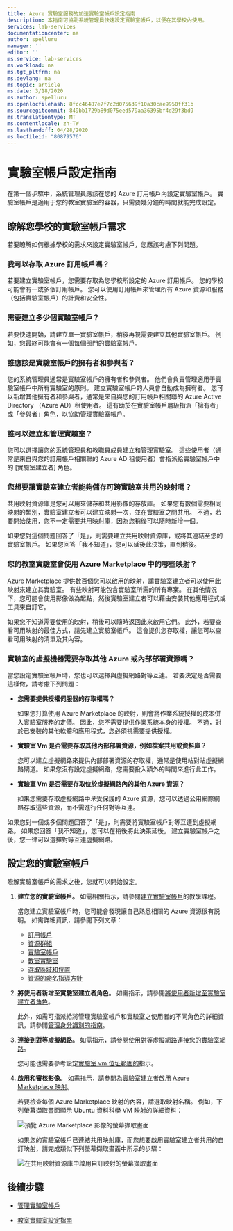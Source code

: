 ```yaml
---
title: Azure 實驗室服務的加速實驗室帳戶設定指南
description: 本指南可協助系統管理員快速設定實驗室帳戶，以便在其學校內使用。
services: lab-services
documentationcenter: na
author: spelluru
manager: ''
editor: ''
ms.service: lab-services
ms.workload: na
ms.tgt_pltfrm: na
ms.devlang: na
ms.topic: article
ms.date: 3/18/2020
ms.author: spelluru
ms.openlocfilehash: 8fcc46487e7f7c2d075639f10a30cae9950ff31b
ms.sourcegitcommit: 849bb1729b89d075eed579aa36395bf4d29f3bd9
ms.translationtype: MT
ms.contentlocale: zh-TW
ms.lasthandoff: 04/28/2020
ms.locfileid: "80879576"
---
```

# <a name="lab-account-setup-guide"></a>實驗室帳戶設定指南

在第一個步驟中，系統管理員應該在您的 Azure 訂用帳戶內設定實驗室帳戶。 實驗室帳戶是適用于您的教室實驗室的容器，只需要幾分鐘的時間就能完成設定。

## <a name="understand-your-schools-lab-account-requirements"></a>瞭解您學校的實驗室帳戶需求

若要瞭解如何根據學校的需求來設定實驗室帳戶，您應該考慮下列問題。

### <a name="do-i-have-access-to-an-azure-subscription"></a>我可以存取 Azure 訂用帳戶嗎？

若要建立實驗室帳戶，您需要存取為您學校所設定的 Azure 訂用帳戶。 您的學校可能會有一或多個訂用帳戶。 您可以使用訂用帳戶來管理所有 Azure 資源和服務（包括實驗室帳戶）的計費和安全性。

### <a name="how-many-lab-accounts-need-to-be-created"></a>需要建立多少個實驗室帳戶？

若要快速開始，請建立單一實驗室帳戶，稍後再視需要建立其他實驗室帳戶。 例如，您最終可能會有一個每個部門的實驗室帳戶。

### <a name="who-should-be-owners-and-contributors-of-the-lab-account"></a>誰應該是實驗室帳戶的擁有者和參與者？

您的系統管理員通常是實驗室帳戶的擁有者和參與者。 他們會負責管理適用于實驗室帳戶中所有實驗室的原則。 建立實驗室帳戶的人員會自動成為擁有者。 您可以新增其他擁有者和參與者，通常是來自與您的訂用帳戶相關聯的 Azure Active Directory （Azure AD）租使用者。 這有助於在實驗室帳戶層級指派「擁有者」或「參與者」角色，以協助管理實驗室帳戶。

### <a name="who-will-be-allowed-to-create-and-manage-labs"></a>誰可以建立和管理實驗室？

您可以選擇讓您的系統管理員和教職員成員建立和管理實驗室。 這些使用者（通常是來自與您的訂用帳戶相關聯的 Azure AD 租使用者）會指派給實驗室帳戶中的 [實驗室建立者] 角色。

### <a name="do-you-want-to-give-lab-creators-the-ability-to-save-images-that-can-be-shared-across-labs"></a>您想要讓實驗室建立者能夠儲存可跨實驗室共用的映射嗎？

共用映射資源庫是您可以用來儲存和共用影像的存放庫。 如果您有數個需要相同映射的類別，實驗室建立者可以建立映射一次，並在實驗室之間共用。 不過，若要開始使用，您不一定需要共用映射庫，因為您稍後可以隨時新增一個。

如果您對這個問題回答了「是」，則需要建立共用映射資源庫，或將其連結至您的實驗室帳戶。 如果您回答「我不知道」，您可以延後此決策，直到稍後。

### <a name="which-images-in-azure-marketplace-will-your-classroom-labs-use"></a>您的教室實驗室會使用 Azure Marketplace 中的哪些映射？

Azure Marketplace 提供數百個您可以啟用的映射，讓實驗室建立者可以使用此映射來建立其實驗室。 有些映射可能包含實驗室所需的所有專案。 在其他情況下，您可能會使用影像做為起點，然後實驗室建立者可以藉由安裝其他應用程式或工具來自訂它。

如果您不知道需要使用的映射，稍後可以隨時返回此來啟用它們。 此外，若要查看可用映射的最佳方式，請先建立實驗室帳戶。 這會提供您存取權，讓您可以查看可用映射的清單及其內容。
  
### <a name="do-the-labs-virtual-machines-need-to-have-access-to-other-azure-or-on-premises-resources"></a>實驗室的虛擬機器需要存取其他 Azure 或內部部署資源嗎？

當您設定實驗室帳戶時，您也可以選擇與虛擬網路對等互連。 若要決定是否需要這樣做，請考慮下列問題：

- **您需要提供授權伺服器的存取權嗎？**
  
   如果您打算使用 Azure Marketplace 的映射，則會將作業系統授權的成本併入實驗室服務的定價。 因此，您不需要提供作業系統本身的授權。 不過，對於已安裝的其他軟體和應用程式，您必須視需要提供授權。

- **實驗室 Vm 是否需要存取其他內部部署資源，例如檔案共用或資料庫？**

   您可以建立虛擬網路來提供內部部署資源的存取權，通常是使用站對站虛擬網路閘道。 如果您沒有設定虛擬網路，您需要投入額外的時間來進行此工作。

- **實驗室 Vm 是否需要存取位於虛擬網路內的其他 Azure 資源？**

   如果您需要存取虛擬網路中*未*受保護的 Azure 資源，您可以透過公用網際網路存取這些資源，而不需進行任何對等互連。

如果您對一個或多個問題回答了「是」，則需要將實驗室帳戶對等互連到虛擬網路。 如果您回答「我不知道」，您可以在稍後將此決策延後。 建立實驗室帳戶之後，您一律可以選擇對等互連虛擬網路。

## <a name="set-up-your-lab-account"></a>設定您的實驗室帳戶

瞭解實驗室帳戶的需求之後，您就可以開始設定。

1. **建立您的實驗室帳戶。** 如需相關指示，請參閱[建立實驗室帳戶](https://docs.microsoft.com/azure/lab-services/classroom-labs/tutorial-setup-lab-account#create-a-lab-account)的教學課程。

   當您建立實驗室帳戶時，您可能會發現讓自己熟悉相關的 Azure 資源很有説明。 如需詳細資訊，請參閱下列文章：

   - [訂用帳戶](https://docs.microsoft.com/azure/lab-services/classroom-labs/administrator-guide#subscription)
   - [資源群組](https://docs.microsoft.com/azure/lab-services/classroom-labs/administrator-guide#resource-group)
   - [實驗室帳戶](https://docs.microsoft.com/azure/lab-services/classroom-labs/administrator-guide#lab-account)
   - [教室實驗室](https://docs.microsoft.com/azure/lab-services/classroom-labs/administrator-guide#classroom-lab)
   - [選取區域和位置](https://docs.microsoft.com/azure/lab-services/classroom-labs/administrator-guide#regionslocations)
   - [資源的命名指導方針](https://docs.microsoft.com/azure/lab-services/classroom-labs/administrator-guide#naming)

2. **將使用者新增至實驗室建立者角色。** 如需指示，請參閱[將使用者新增至實驗室建立者角色](https://docs.microsoft.com/azure/lab-services/classroom-labs/tutorial-setup-lab-account#add-a-user-to-the-lab-creator-role)。

   此外，如需可指派給將管理實驗室帳戶和實驗室之使用者的不同角色的詳細資訊，請參閱[管理身分識別的指南](https://docs.microsoft.com/azure/lab-services/classroom-labs/administrator-guide#manage-identity)。

3. **連接到對等虛擬網路。** 如需指示，請參閱[使用對等虛擬網路連接您的實驗室網路](https://docs.microsoft.com/azure/lab-services/classroom-labs/how-to-connect-peer-virtual-network)。

   您可能也需要參考設定[實驗室 vm 位址範圍的](https://docs.microsoft.com/azure/lab-services/classroom-labs/how-to-configure-lab-accounts#specify-an-address-range-for-vms-in-the-lab)指示。

4. **啟用和審核影像。** 如需指示，請參閱[為實驗室建立者啟用 Azure Marketplace 映射](https://docs.microsoft.com/azure/lab-services/classroom-labs/specify-marketplace-images)。

   若要檢查每個 Azure Marketplace 映射的內容，請選取映射名稱。 例如，下列螢幕擷取畫面顯示 Ubuntu 資料科學 VM 映射的詳細資料：

   ![預覽 Azure Marketplace 影像的螢幕擷取畫面](../media/setup-guide/review-marketplace-images.png)

   如果您的實驗室帳戶已連結共用映射庫，而您想要啟用實驗室建立者共用的自訂映射，請完成類似下列螢幕擷取畫面中所示的步驟：

   ![在共用映射資源庫中啟用自訂映射的螢幕擷取畫面](../media/setup-guide/enable-sig-custom-images.png)

## <a name="next-steps"></a>後續步驟

- [管理實驗室帳戶](how-to-manage-lab-accounts.md)

- [教室實驗室設定指南](setup-guide.md)
